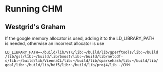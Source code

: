 # Running CHM
## Westgrid's Graham
If the google memory allocator is used, adding it to the LD_LIBRARY_PATH is needed, otherwise an incorrect allocator is use

```LD_LIBRARY_PATH=~/build/lib/VTK/lib:~/build/lib/gperftools/lib:~/build/lib/gsl/lib:~/build/lib/boost/lib:~/build/lib/netcdf-c/lib:~/build/lib/ViennaCL/lib:~/build/lib/sparsehash/lib:~/build/lib/gdal/lib:~/build/lib/hdf5/lib:~/build/lib/proj4/lib ./CHM```